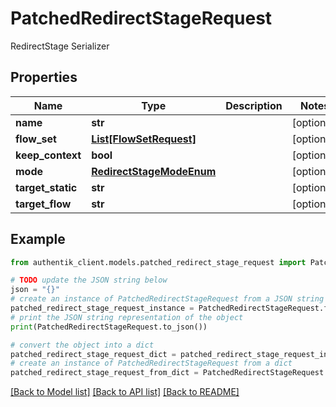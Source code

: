 # PatchedRedirectStageRequest

RedirectStage Serializer

## Properties

Name | Type | Description | Notes
------------ | ------------- | ------------- | -------------
**name** | **str** |  | [optional] 
**flow_set** | [**List[FlowSetRequest]**](FlowSetRequest.md) |  | [optional] 
**keep_context** | **bool** |  | [optional] 
**mode** | [**RedirectStageModeEnum**](RedirectStageModeEnum.md) |  | [optional] 
**target_static** | **str** |  | [optional] 
**target_flow** | **str** |  | [optional] 

## Example

```python
from authentik_client.models.patched_redirect_stage_request import PatchedRedirectStageRequest

# TODO update the JSON string below
json = "{}"
# create an instance of PatchedRedirectStageRequest from a JSON string
patched_redirect_stage_request_instance = PatchedRedirectStageRequest.from_json(json)
# print the JSON string representation of the object
print(PatchedRedirectStageRequest.to_json())

# convert the object into a dict
patched_redirect_stage_request_dict = patched_redirect_stage_request_instance.to_dict()
# create an instance of PatchedRedirectStageRequest from a dict
patched_redirect_stage_request_from_dict = PatchedRedirectStageRequest.from_dict(patched_redirect_stage_request_dict)
```
[[Back to Model list]](../README.md#documentation-for-models) [[Back to API list]](../README.md#documentation-for-api-endpoints) [[Back to README]](../README.md)


